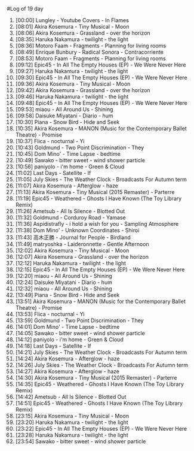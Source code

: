 #Log of 19 day

1. [00:00] Lungley - Youtube Covers - In Flames
1. [08:01] Akira Kosemura - Tiny Musical - Moon
1. [08:06] Akira Kosemura - Grassland - over the horizon
1. [08:35] Haruka Nakamura - twilight - the light
1. [08:36] Motoro Faam - Fragments - Planning for living rooms
1. [08:49] Enrique Bunbury - Radical Sonora - Contracorriente
1. [08:53] Motoro Faam - Fragments - Planning for living rooms
1. [09:12] Epic45 - In All The Empty Houses (EP) - We Were Never Here
1. [09:27] Haruka Nakamura - twilight - the light
1. [09:30] Epic45 - In All The Empty Houses (EP) - We Were Never Here
1. [09:36] Akira Kosemura - Tiny Musical - Moon
1. [09:42] Akira Kosemura - Grassland - over the horizon
1. [09:46] Haruka Nakamura - twilight - the light
1. [09:48] Epic45 - In All The Empty Houses (EP) - We Were Never Here
1. [09:53] miaou - All Around Us - Shining
1. [09:58] Daisuke Miyatani - Diario - hum
1. [10:30] Piana - Snow Bird - Hide and Seek
1. [10:35] Akira Kosemura - MANON (Music for the Contemporary Ballet Theatre) - Promise
1. [10:37] Flica - nocturnal - Yi
1. [10:43] Goldmund - Two Point Discrimination - They
1. [10:45] Dom Mino' - Time Lapse - bedtime
1. [10:49] Sawako - bitter sweet - wind shower particle
1. [10:56] paniyolo - i'm home - Green & Cloud
1. [11:02] Last Days - Satellite - If
1. [11:05] July Skies - The Weather Clock - Broadcasts For Autumn term
1. [11:07] Akira Kosemura - Afterglow - haze
1. [11:13] Akira Kosemura - Tiny Musical (2015 Remaster) - Parterre
1. [11:19] Epic45 - Weathered - Ghosts I Have Known (The Toy Library Remix)
1. [11:26] Ametsub - All Is Silence - Blotted Out
1. [11:32] Goldmund - Corduroy Road - Yamase
1. [11:36] Aspidistrafly - i hold a wish for you - Sampling Atmosphere
1. [11:38] Dom Mino' - Unknown Coordinates - Shiroi
1. [11:43] 高木正勝 - Journal for People - Birdland
1. [11:49] matryoshka - Laideronnette - Gentle Afternoon
1. [12:02] Akira Kosemura - Tiny Musical - Moon
1. [12:07] Akira Kosemura - Grassland - over the horizon
1. [12:12] Haruka Nakamura - twilight - the light
1. [12:15] Epic45 - In All The Empty Houses (EP) - We Were Never Here
1. [12:20] miaou - All Around Us - Shining
1. [12:24] Daisuke Miyatani - Diario - hum
1. [12:32] miaou - All Around Us - Shining
1. [13:49] Piana - Snow Bird - Hide and Seek
1. [13:51] Akira Kosemura - MANON (Music for the Contemporary Ballet Theatre) - Promise
1. [13:53] Flica - nocturnal - Yi
1. [13:59] Goldmund - Two Point Discrimination - They
1. [14:01] Dom Mino' - Time Lapse - bedtime
1. [14:05] Sawako - bitter sweet - wind shower particle
1. [14:12] paniyolo - i'm home - Green & Cloud
1. [14:18] Last Days - Satellite - If
1. [14:21] July Skies - The Weather Clock - Broadcasts For Autumn term
1. [14:24] Akira Kosemura - Afterglow - haze
1. [14:26] July Skies - The Weather Clock - Broadcasts For Autumn term
1. [14:27] Akira Kosemura - Afterglow - haze
1. [14:30] Akira Kosemura - Tiny Musical (2015 Remaster) - Parterre
1. [14:35] Epic45 - Weathered - Ghosts I Have Known (The Toy Library Remix)
1. [14:42] Ametsub - All Is Silence - Blotted Out
1. [14:51] Epic45 - Weathered - Ghosts I Have Known (The Toy Library Remix)
1. [23:15] Akira Kosemura - Tiny Musical - Moon
1. [23:20] Haruka Nakamura - twilight - the light
1. [23:22] Epic45 - In All The Empty Houses (EP) - We Were Never Here
1. [23:28] Haruka Nakamura - twilight - the light
1. [23:54] Sawako - bitter sweet - wind shower particle
